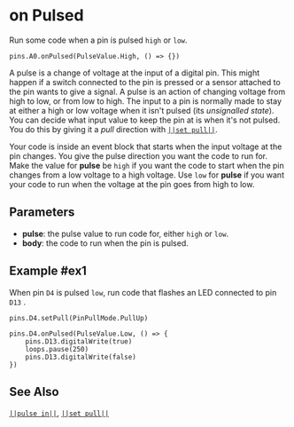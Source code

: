 # on Pulsed

Run some code when a pin is pulsed `high` or `low`.

```sig
pins.A0.onPulsed(PulseValue.High, () => {})
```

A pulse is a change of voltage at the input of a digital pin. This might happen if a switch connected
to the pin is pressed or a sensor attached to the pin wants to give a signal. A pulse is an action of
changing voltage from high to low, or from low to high. The input to a pin is normally made to stay
at either a high or low voltage when it isn't pulsed (its _unsignalled state_). You can decide what
input value to keep the pin at is when it's not pulsed. You do this by giving it a _pull_ direction
with [``||set pull||``](/reference/pins/set-pull).

Your code is inside an event block that starts when the input voltage at the pin changes. You give the
pulse direction  you want the code to run for. Make the value for **pulse** be `high` if you want
the code to start when the pin changes from a low voltage to a high voltage. Use `low` for **pulse** if
you want your code to run when the voltage at the pin goes from high to low.

## Parameters

* **pulse**: the pulse value to run code for, either `high` or `low`.
* **body**: the code to run when the pin is pulsed.

## Example #ex1

When pin `D4` is pulsed `low`, run code that flashes an LED connected to pin `D13` .

```blocks
pins.D4.setPull(PinPullMode.PullUp)

pins.D4.onPulsed(PulseValue.Low, () => {
    pins.D13.digitalWrite(true)
    loops.pause(250)
    pins.D13.digitalWrite(false)
})
```

## See Also

[``||pulse in||``](/reference/pins/pulse-in), [``||set pull||``](/reference/pins/set-pull)